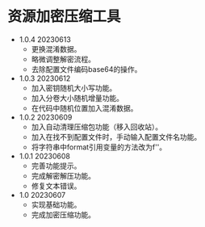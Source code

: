 # 资源加密压缩工具

- 1.0.4 20230613
  - 更换混淆数据。
  - 略微调整解密流程。
  - 去除配置文件编码base64的操作。
- 1.0.3 20230612
  - 加入密钥随机大小写功能。
  - 加入分卷大小随机增量功能。
  - 在代码中随机位置加入混淆数据。
- 1.0.2 20230609
  - 加入自动清理压缩包功能（移入回收站）。
  - 加入在找不到配置文件时，手动输入配置文件名功能。
  - 将字符串中format引用变量的方法改为f''。
- 1.0.1 20230608
  - 完善功能提示。
  - 完成解密解压功能。
  - 修复文本错误。
- 1.0 20230607
  - 实现基础功能。
  - 完成加密压缩功能。